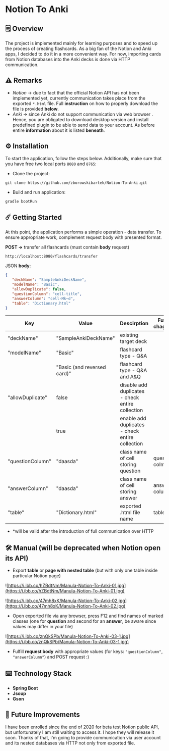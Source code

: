 # Notion To Anki

## 🗒️ Overview

The project is implemented mainly for learning purposes and to speed up the process of creating flashcards. As a big fan of the Notion and Anki apps, I decided to do it in a more convenient way. For now, importing cards from Notion databases into the Anki decks is done via HTTP communication.

## ⚠️ Remarks

- *Notion* → due to fact that the official Notion API has not been implemented yet, currently communication takes place from the exported `*.html` file. Full **instruction** on how to properly download the file is provided **below**.
- *Anki* → since Anki do not support communication via web browser . Hence, you are obligated to download desktop version and install predefined plugin to be able to send data to your account. As before entire **information** about it is listed **beneath**.

## ⚙️ Installation

To start the application, follow the steps below. Additionally, make sure that you have free two local ports `8080` and `8765`:

- Clone the project:

`git clone https://github.com/zborowskibartek/Notion-To-Anki.git`

- Build and run application:

`gradle bootRun`

## ☄️ **Getting Started**

At this point, the application performs a simple operation - data transfer. To ensure appropriate work, complement request body with presented format.

**POST →** transfer all flashcards (must contain **body** request)

`http://localhost:8080/flashcards/transfer`

JSON **body**:

```json
{
   "deckName": "SampleAnkiDeckName",
   "modelName": "Basic",
   "allowDuplicate": false,
   "questionColumn": "cell-title",
   "answerColumn": "cell-Mk~d",
   "table": "Dictionary.html"
}
```

|Key               |Value                            |Descirption                                          |Future chagnes*         |
|------------------|---------------------------------|-----------------------------------------------------|------------------------|
|"deckName"        |"SampleAnkiDeckName"             |existing target deck                                 |                        |
| "modelName"      |"Basic"                          |flashcard type - Q&A                                 |                        |
|                  |"Basic (and reversed card)"      |flashcard type - Q&A and A&Q                         |                        |
|"allowDuplicate"  |false                            |disable add duplicates - check entire collection     |                        |
|                  |true                             |enable add duplicates - check entire collection      |                        |
|"questionColumn"  |"daasda"                         |class name of cell storing question                  |question colmn id       |
|"answerColumn"    |"daasda"                         |class name of cell storing answer                    |answer column id        |
|"table"           |"Dictionary.html"                |exported .html file name                             |table id                |
- *will be valid after the introduction of full communication over HTTP

## 🛠️ Manual (will be deprecated when Notion open its API)

- Export **table** or **page with nested table** (but with only one table inside particular Notion page)

![https://i.ibb.co/hZBdtNm/Manula-Notion-To-Anki-01.jpg](https://i.ibb.co/hZBdtNm/Manula-Notion-To-Anki-01.jpg)

![https://i.ibb.co/47mh8xK/Manula-Notion-To-Anki-02.jpg](https://i.ibb.co/47mh8xK/Manula-Notion-To-Anki-02.jpg)

- Open exported file via any browser, press F12 and find names of marked classes (one for **question** and second for an **answer**, be aware since values may differ in your file)

![https://i.ibb.co/znQkSPb/Manula-Notion-To-Anki-03-1.jpg](https://i.ibb.co/znQkSPb/Manula-Notion-To-Anki-03-1.jpg)

- Fulfill **request body** with appropriate values (for keys: `"questionColumn"`, `"answerColumn"`) and POST request :)

## **⌨️ Technology Stack**

- **Spring Boot**
- **Jsoup**
- **Gson**

## 🗻 **Future Improvements**

I have been enrolled since the end of 2020 for beta test Notion public API, but unfortunately I am still waiting to access it. I hope they will release it soon. Thanks of that, I'm going to provide communication via user account and its nested databases via HTTP not only from exported file.
